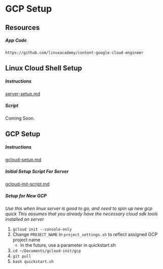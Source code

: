 # GCP Setup

## Resources
##### App Code
`https://github.com/linuxacademy/content-google-cloud-engineer`

## Linux Cloud Shell Setup
##### Instructions
[server-setup.md](./server/server-setup.md)
##### Script
Coming Soon.

## GCP Setup
##### Instructions
[gcloud-setup.md](./gcp/gcloud-setup.md)
##### Initial Setup Script For Server
[gcloud-init-script.md](./gcp/gcloud-init-script.sh)
##### Setup for New GCP
*Use this when linux server is good to go, and need to spin up new gcp quick*
*This assumes that you already have the necessary cloud sdk tools installed on server*
1. `gcloud init --console-only`  
2. Change `PROJECT_NAME` in `project_settings.sh` to reflect assigned GCP project name
	- In the future, use a parameter in quickstart.sh
3. `cd ~/Documents/gcloud-init/gcp`
4. `git pull`
5. `bash quickstart.sh`

		

